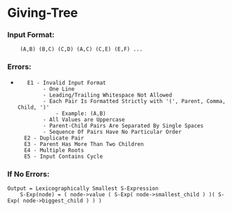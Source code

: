 # Giving-Tree

### Input Format:
        (A,B) (B,C) (C,D) (A,C) (C,E) (E,F) ...

### Errors:
*        E1 - Invalid Input Format
              - One Line
              - Leading/Trailing Whitespace Not Allowed
              - Each Pair Is Formatted Strictly with '(', Parent, Comma, Child, ')'
                  - Example: (A,B)
              - All Values are Uppercase
              - Parent-Child Pairs Are Separated By Single Spaces
              - Sequence Of Pairs Have No Particular Order
        E2 - Duplicate Pair
        E3 - Parent Has More Than Two Children
        E4 - Multiple Roots
        E5 - Input Contains Cycle

### If No Errors:
    Output = Lexicographically Smallest S-Expression
        S-Exp(node) = ( node->value ( S-Exp( node->smallest_child ) )( S-Exp( node->biggest_child ) ) )
